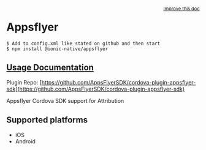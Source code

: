 <a style="float:right;font-size:12px;" href="http://github.com/ionic-team/ionic-native/edit/master/src/@ionic-native/plugins/appsflyer/index.ts#L45">
  Improve this doc
</a>

# Appsflyer

```
$ Add to config.xml like stated on github and then start
$ npm install @ionic-native/appsflyer
```

## [Usage Documentation](https://ionicframework.com/docs/native/appsflyer/)

Plugin Repo: [https://github.com/AppsFlyerSDK/cordova-plugin-appsflyer-sdk](https://github.com/AppsFlyerSDK/cordova-plugin-appsflyer-sdk)

Appsflyer Cordova SDK support for Attribution

## Supported platforms
- iOS
- Android



